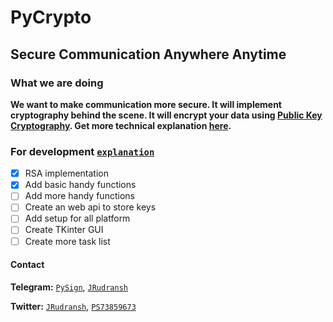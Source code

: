 # PyCrypto

## Secure Communication Anywhere Anytime

### What we are doing

**We want to make communication more secure. It will implement cryptography behind the scene. It will encrypt your data using [Public Key Cryptography](https://en.wikipedia.org/wiki/Public-key_cryptography). Get more technical explanation [here](EXPLAIN.md).**

### For development [`explanation`](FEATURES.md)

- [x] RSA implementation
- [x] Add basic handy functions
- [ ] Add more handy functions
- [ ] Create an web api to store keys
- [ ] Add setup for all platform
- [ ] Create TKinter GUI
- [ ] Create more task list

#### Contact

**Telegram:** [`PySign`](https://t.me/PySign), [`JRudransh`](https://t.me/JRudransh)

**Twitter:** [`JRudransh`](https://twitter.com/JRudransh), [`PS73859673`](https://twitter.com/PS73859673)
